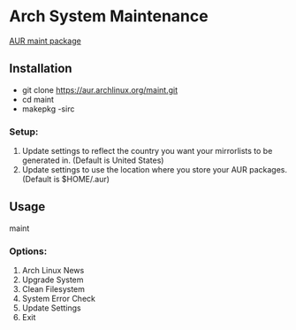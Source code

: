 # Arch System Maintenance
[AUR maint package](https://aur.archlinux.org/packages/maint/)

## Installation
- git clone https://aur.archlinux.org/maint.git
- cd maint
- makepkg -sirc

### Setup:
1. Update settings to reflect the country you want your mirrorlists to be generated in. (Default is United States)
2. Update settings to use the location where you store your AUR packages. (Default is $HOME/.aur)

## Usage
maint

### Options:
1. Arch Linux News
2. Upgrade System
3. Clean Filesystem
4. System Error Check
5. Update Settings
6. Exit
